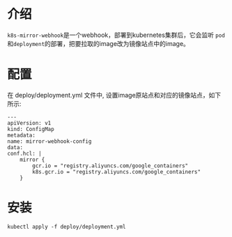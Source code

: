 # 介绍

`k8s-mirror-webhook`是一个webhook，部署到kubernetes集群后，它会监听 `pod` 和`deployment`的部署，把要拉取的image改为镜像站点中的image。

# 配置
 
在 deploy/deployment.yml 文件中, 设置image原站点和对应的镜像站点，如下所示:

    ---
    apiVersion: v1
    kind: ConfigMap
    metadata:
    name: mirror-webhook-config
    data:
    conf.hcl: |
        mirror {
            gcr.io = "registry.aliyuncs.com/google_containers"
            k8s.gcr.io = "registry.aliyuncs.com/google_containers"
        }

# 安装

    kubectl apply -f deploy/deployment.yml

